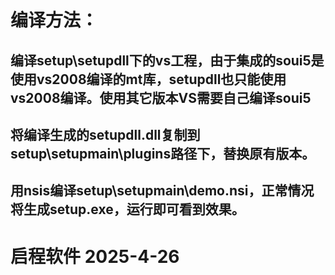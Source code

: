# 编译方法：
## 编译setup\setupdll下的vs工程，由于集成的soui5是使用vs2008编译的mt库，setupdll也只能使用vs2008编译。使用其它版本VS需要自己编译soui5
## 将编译生成的setupdll.dll复制到setup\setupmain\plugins路径下，替换原有版本。
## 用nsis编译setup\setupmain\demo.nsi，正常情况将生成setup.exe，运行即可看到效果。

# 启程软件 2025-4-26
